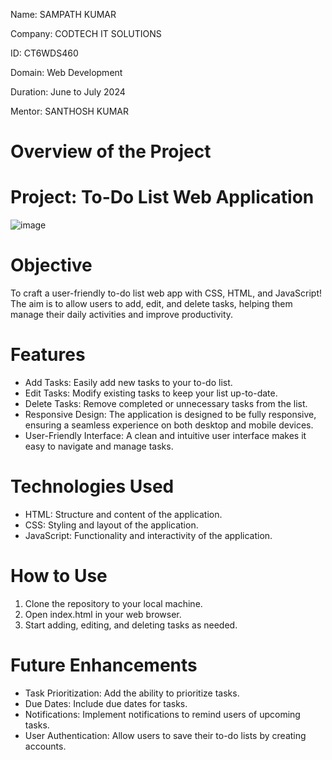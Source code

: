 Name: SAMPATH KUMAR

Company: CODTECH IT SOLUTIONS

ID: CT6WDS460

Domain: Web Development

Duration: June to July 2024

Mentor: SANTHOSH KUMAR

# Overview of the Project

# Project: To-Do List Web Application
![image](https://github.com/user-attachments/assets/2a4f17a8-3735-48c7-b77c-6afda4f8f08f)

# Objective
To craft a user-friendly to-do list web app with CSS, HTML, and JavaScript! The aim is to allow users to add, edit, and delete tasks, helping them manage their daily activities and improve productivity.

# Features
- Add Tasks: Easily add new tasks to your to-do list.
- Edit Tasks: Modify existing tasks to keep your list up-to-date.
- Delete Tasks: Remove completed or unnecessary tasks from the list.
- Responsive Design: The application is designed to be fully responsive, ensuring a seamless experience on both desktop and mobile devices.
- User-Friendly Interface: A clean and intuitive user interface makes it easy to navigate and manage tasks.

# Technologies Used
- HTML: Structure and content of the application.
- CSS: Styling and layout of the application.
- JavaScript: Functionality and interactivity of the application.

# How to Use
1. Clone the repository to your local machine.
2. Open index.html in your web browser.
3. Start adding, editing, and deleting tasks as needed.

# Future Enhancements
- Task Prioritization: Add the ability to prioritize tasks.
- Due Dates: Include due dates for tasks.
- Notifications: Implement notifications to remind users of upcoming tasks.
- User Authentication: Allow users to save their to-do lists by creating accounts.
